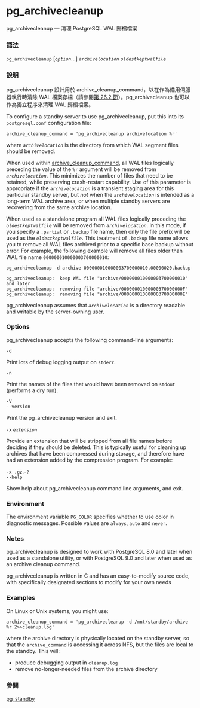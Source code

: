 # pg\_archivecleanup

pg\_archivecleanup — 清理 PostgreSQL WAL 歸檔檔案

### 語法

`pg_archivecleanup` \[_`option`_...] _`archivelocation`_ _`oldestkeptwalfile`_

### 說明

pg\_archivecleanup 設計用於 archive\_cleanup\_command，以在作為備用伺服器執行時清除 WAL 檔案存檔（請參閱[第 26.2 節](../../server-administration/high-availability-load-balancing-and-replication/log-shipping-standby-servers.md)）。pg\_archivecleanup 也可以作為獨立程序來清理 WAL 歸檔檔案。

To configure a standby server to use pg\_archivecleanup, put this into its `postgresql.conf` configuration file:

```
archive_cleanup_command = 'pg_archivecleanup archivelocation %r'
```

where _`archivelocation`_ is the directory from which WAL segment files should be removed.

When used within [archive\_cleanup\_command](https://www.postgresql.org/docs/12/runtime-config-wal.html#GUC-ARCHIVE-CLEANUP-COMMAND), all WAL files logically preceding the value of the `%r` argument will be removed from _`archivelocation`_. This minimizes the number of files that need to be retained, while preserving crash-restart capability. Use of this parameter is appropriate if the _`archivelocation`_ is a transient staging area for this particular standby server, but _not_ when the _`archivelocation`_ is intended as a long-term WAL archive area, or when multiple standby servers are recovering from the same archive location.

When used as a standalone program all WAL files logically preceding the _`oldestkeptwalfile`_ will be removed from _`archivelocation`_. In this mode, if you specify a `.partial` or `.backup` file name, then only the file prefix will be used as the _`oldestkeptwalfile`_. This treatment of `.backup` file name allows you to remove all WAL files archived prior to a specific base backup without error. For example, the following example will remove all files older than WAL file name `000000010000003700000010`:

```
pg_archivecleanup -d archive 000000010000003700000010.00000020.backup

pg_archivecleanup:  keep WAL file "archive/000000010000003700000010" and later
pg_archivecleanup:  removing file "archive/00000001000000370000000F"
pg_archivecleanup:  removing file "archive/00000001000000370000000E"
```

pg\_archivecleanup assumes that _`archivelocation`_ is a directory readable and writable by the server-owning user.

### Options

pg\_archivecleanup accepts the following command-line arguments:

`-d`

Print lots of debug logging output on `stderr`.

`-n`

Print the names of the files that would have been removed on `stdout` (performs a dry run).

`-V`\
`--version`

Print the pg\_archivecleanup version and exit.

`-x` _`extension`_

Provide an extension that will be stripped from all file names before deciding if they should be deleted. This is typically useful for cleaning up archives that have been compressed during storage, and therefore have had an extension added by the compression program. For example:&#x20;

`-x .gz`.`-?`\
`--help`

Show help about pg\_archivecleanup command line arguments, and exit.

### Environment

The environment variable `PG_COLOR` specifies whether to use color in diagnostic messages. Possible values are `always`, `auto` and `never`.

### Notes

pg\_archivecleanup is designed to work with PostgreSQL 8.0 and later when used as a standalone utility, or with PostgreSQL 9.0 and later when used as an archive cleanup command.

pg\_archivecleanup is written in C and has an easy-to-modify source code, with specifically designated sections to modify for your own needs

### Examples

On Linux or Unix systems, you might use:

```
archive_cleanup_command = 'pg_archivecleanup -d /mnt/standby/archive %r 2>>cleanup.log'
```

where the archive directory is physically located on the standby server, so that the `archive_command` is accessing it across NFS, but the files are local to the standby. This will:

* produce debugging output in `cleanup.log`
* remove no-longer-needed files from the archive directory

### 參閱

[pg\_standby](pg\_standby.md)
